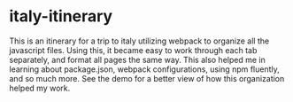 # italy-itinerary

This is an itinerary for a trip to italy utilizing webpack to organize all the javascript files. Using this, it became easy to work through each tab separately, and format all pages the same way. This also helped me in learning about package.json, webpack configurations, using npm fluently, and so much more. See the demo for a better view of how this organization helped my work.
